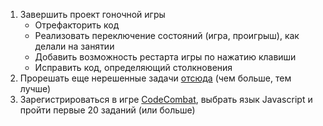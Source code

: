 1. Завершить проект гоночной игры
   * Отрефакторить код
   * Реализовать переключение состояний (игра, проигрыш), как делали на занятии
   * Добавить возможность рестарта игры по нажатию клавиши
   * Исправить код, определяющий столкновения
1. Прорешать еще нерешенные задачи [отсюда](http://informatics.mccme.ru/mod/statements/view3.php?id=3380&chapterid=3501) (чем больше, тем лучше)
1. Зарегистрироваться в игре [CodeCombat](https://codecombat.com/), выбрать язык Javascript и пройти первые 20 заданий (или больше)
